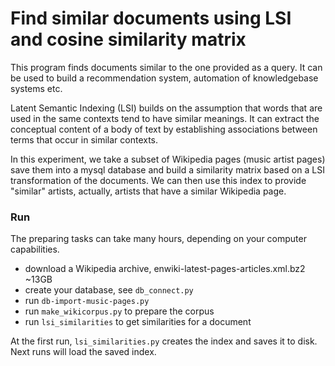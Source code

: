 
Find similar documents using LSI and cosine similarity matrix
=============================================================


This program finds documents similar to the one provided as a query.
It can be used to build a recommendation system, automation
of knowledgebase systems etc.


Latent Semantic Indexing (LSI) builds on the assumption that words that are used in the same
contexts tend to have similar meanings. It can extract the conceptual content of a body of text
by establishing associations between terms that occur in similar contexts.


In this experiment, we take a subset of Wikipedia pages (music artist pages)
save them into a mysql database and build a similarity matrix based on a
LSI transformation of the documents.
We can then use this index to provide "similar" artists, actually, artists
that have a similar Wikipedia page.


### Run

The preparing tasks can take many hours, depending on your computer capabilities.

 - download a Wikipedia archive, enwiki-latest-pages-articles.xml.bz2 ~13GB
 - create your database, see `db_connect.py`
 - run `db-import-music-pages.py`
 - run `make_wikicorpus.py` to prepare the corpus
 - run `lsi_similarities` to get similarities for a document
 
At the first run, `lsi_similarities.py` creates the index and saves it to disk.  
Next runs will load the saved index.
